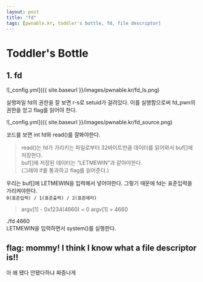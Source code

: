 ```yaml
---
layout: post
title: "fd"
tags: [pwnable.kr, toddler's bottle, fd, file descriptor]
---
```


# Toddler's Bottle 
## 1. fd

![_config.yml]({{ site.baseurl }}/images/pwnable.kr/fd_ls.png)

실행파일 fd의 권한을 잘 보면 r-s로 setuid가 걸려있다. 이를 실행함으로써 fd_pwn의 권한을 얻고 flag를 읽어야 한다.

![_config.yml]({{ site.baseurl }}/images/pwnable.kr/fd_source.png)

코드를 보면 int fd와 read()를 잘봐야한다.  
> read()는  fd가 가리키는 파일로부터 32바이트만큼 데이터를 읽어와서 buf[]에 저장한다.  
> buf[]에 저장된 데이터는 “LETMEWIN”과 같아야한다.  
(그래야 if를 퉁과하고 flag를 읽어준다.)  

우리는 buf[]에 LETMEWIN을 입력해서 넣어야한다. 그렇기 때문에 fd는 표준입력을 가리켜야한다.  
```0(표준입력) / 1(표준출력) / 2(표준에러)```

> argv[1] - 0x1234(4660) = 0
> argv[1] = 4660

./fd 4660  
LETMEWIN을 입력하면서 system()를 실행한다.  

## flag: mommy! I think I know what a file descriptor is!!
아 왜 됐다 안됐다하냐 짜증나게
